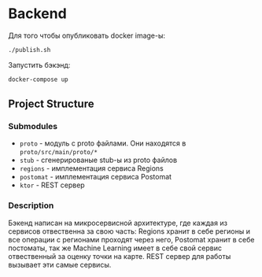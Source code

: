 # Backend

Для того чтобы опубликовать docker image-ы:
```bash
./publish.sh
```

Запустить бэкэнд:
```bash
docker-compose up
```


## Project Structure

### Submodules
 - `proto` - модуль с proto файлами. 
Они находятся в `proto/src/main/proto/*`
 - `stub` - сгенерированые stub-ы из proto файлов
 - `regions` - имплементация сервиса Regions
 - `postomat` - имплементация сервиса Postomat
 - `ktor` - REST сервер

### Description

Бэкенд написан на микросервисной архитектуре, где каждая из сервисов
отвественна за свою часть: Regions хранит в себе регионы и все операции с регионами
проходят через него, Postomat хранит в себе постоматы, так же Machine Learning имеет в себе свой сервис
отвественный за оценку точки на карте. REST сервер для работы вызывает эти самые сервисы.

